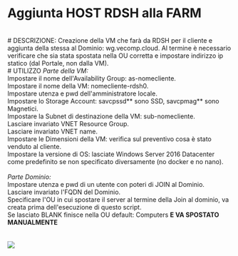 # Aggiunta HOST RDSH alla FARM
<br>
# DESCRIZIONE:
Creazione della VM che farà da RDSH per il cliente e aggiunta della stessa al Dominio: wg.vecomp.cloud. 
Al termine è necessario verificare che sia stata spostata nella OU corretta e impostare indirizzo ip statico (dal Portale, non dalla VM).
<br>
# UTILIZZO
<i>Parte della VM:</i>
<br>
Impostare il nome dell'Availability Group: as-nomecliente.<br>
Impostare il nome della VM: nomecliente-rdsh0.<br>
Impostare utenza e pwd dell'amministratore locale.<br>
Impostare lo Storage Account: savcpssd** sono SSD, savcpmag** sono Magnetici.<br>
Impostare la Subnet di destinazione della VM: sub-nomecliente.<br>
Lasciare invariato VNET Resource Group.<br>
Lasciare invariato VNET name.<br>
Impostare le Dimensioni della VM: verifica sul preventivo cosa è stato venduto al cliente.<br>
Impostare la versione di OS: lasciate Windows Server 2016 Datacenter come predefinito se non specificato diversamente (no docker e no nano).<br>
<br>
<i>Parte Dominio:</i>
<br>
Impostare utenza e pwd di un utente con poteri di JOIN al Dominio.<br>
Lasciare invariato l'FQDN del Dominio.<br>
Specificare l'OU in cui spostare il server al termine della Join al dominio, va creata prima dell'esecuzione di questo script.<br>
Se lasciato BLANK finisce nella OU default: Computers <b>E VA SPOSTATO MANUALMENTE</b><br>
<br>
<br>
<a href="https://azuredeploy.net/?repository=https://github.com/ragedrk/AzureARM/edit/master/DEVRDSFARM/RDSH" target="_blank">
    <img src="http://azuredeploy.net/deploybutton.png"/>
</a>
